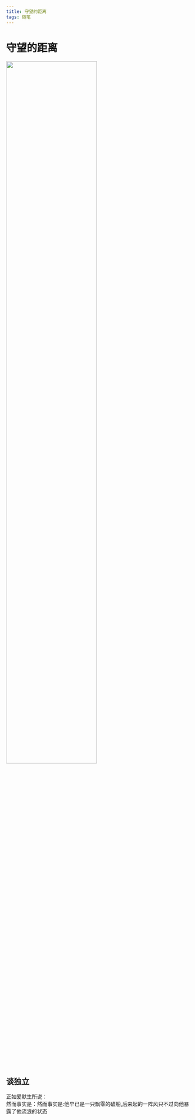 ```yaml
---
title: 守望的距离
tags: 随笔
---
```

 # 守望的距离 #  
<img src="https://i.loli.net/2018/02/23/5a900565dd9c4.jpg" width=70% height= />


## 谈独立
正如爱默生所说：<br>
然而事实是：然而事实是:他早已是一只飘零的破船,后来起的一阵风只不过向他暴露了他流浪的状态